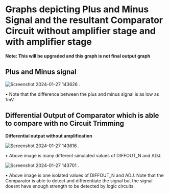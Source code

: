 # Graphs depicting Plus and Minus Signal and the resultant Comparator Circuit without amplifier stage and with amplifier stage
**Note: This will be upgraded and this graph is not final output graph**

## Plus and Minus signal 

![Screenshot 2024-01-27 143626](https://github.com/chennakeshavadasa/Comparator-Design-with-SkyWater-130PDK/assets/123294639/dacd200c-2bd8-447b-98d7-eedcabb8829f) .

• Note that the difference between the plus and minus signal is as low as 1mV

## Differential Output of Comparator which is able to compare with no Circuit Trimming

**Differential output without amplification**

![Screenshot 2024-01-27 143616](https://github.com/chennakeshavadasa/Comparator-Design-with-SkyWater-130PDK/assets/123294639/f9ff8ea9-688b-4948-ab88-51d77e81969a) .

• Above image is many different simulated values of DIFFOUT_N and ADJ.

![Screenshot 2024-01-27 143701](https://github.com/chennakeshavadasa/Comparator-Design-with-SkyWater-130PDK/assets/123294639/675c8819-e962-4c44-9e05-8c540e95e7e1) .

• Above image is one isolated values of DIFFOUT_N and ADJ. Note that the Comparator is able to detect and differentiate the signal but the signal doesnt have enough strength to be detected by logic circuits.
